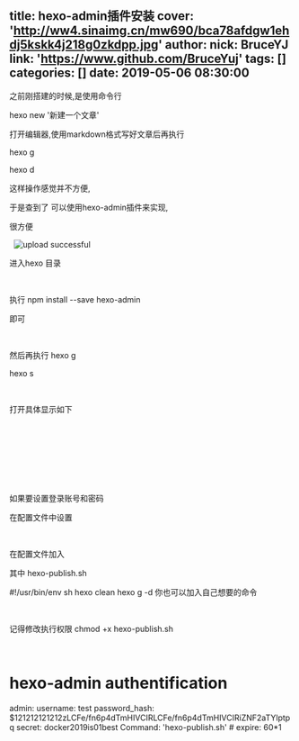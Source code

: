 title: hexo-admin插件安装
cover: 'http://ww4.sinaimg.cn/mw690/bca78afdgw1ehdj5kskk4j218g0zkdpp.jpg'
author:
  nick: BruceYJ
  link: 'https://www.github.com/BruceYuj'
tags: []
categories: []
date: 2019-05-06 08:30:00
---
之前刚搭建的时候,是使用命令行

hexo new '新建一个文章'

打开编辑器,使用markdown格式写好文章后再执行

hexo g

hexo d

这样操作感觉并不方便,

于是查到了 可以使用hexo-admin插件来实现,

很方便

 
![upload successful](/images/pasted-0.png)

进入hexo 目录

 

执行 npm install --save hexo-admin

即可

 

然后再执行 hexo g

hexo s

 

打开具体显示如下



 

 



 

 

如果要设置登录账号和密码

在配置文件中设置









 

在配置文件加入



其中 hexo-publish.sh



#!/usr/bin/env sh
hexo clean
hexo g -d
你也可以加入自己想要的命令

 

记得修改执行权限 chmod +x hexo-publish.sh



 

# hexo-admin authentification
admin:
  username: test
  password_hash: $121212121212zLCFe/fn6p4dTmHIVCIRLCFe/fn6p4dTmHIVCIRiZNF2aTYlptpq
  secret: docker2019is01best
  Command: 'hexo-publish.sh' # expire: 60*1
